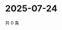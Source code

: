 # 2025-07-24

共 0 条

<!-- BEGIN ZHIHUQUESTIONS -->
<!-- 最后更新时间 Thu Jul 24 2025 10:58:47 GMT+0800 (China Standard Time) -->

<!-- END ZHIHUQUESTIONS -->
